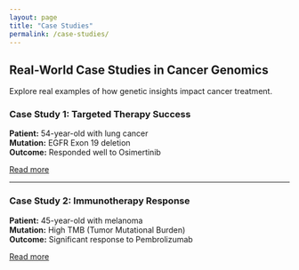 ```yaml
---
layout: page
title: "Case Studies"
permalink: /case-studies/
---
```


## Real-World Case Studies in Cancer Genomics

Explore real examples of how genetic insights impact cancer treatment.

### Case Study 1: Targeted Therapy Success  
**Patient:** 54-year-old with lung cancer  
**Mutation:** EGFR Exon 19 deletion  
**Outcome:** Responded well to Osimertinib  

[Read more](#)

---

### Case Study 2: Immunotherapy Response  
**Patient:** 45-year-old with melanoma  
**Mutation:** High TMB (Tumor Mutational Burden)  
**Outcome:** Significant response to Pembrolizumab  

[Read more](#)
